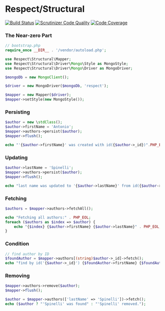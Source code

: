 Respect/Structural
==================

[![Build Status](https://travis-ci.org/Respect/Structural.svg?branch=master)](https://travis-ci.org/Respect/Structural)
[![Scrutinizer Code Quality](https://scrutinizer-ci.com/g/Respect/Structural/badges/quality-score.png?b=master)](https://scrutinizer-ci.com/g/Respect/Structural/?branch=master)
[![Code Coverage](https://scrutinizer-ci.com/g/Respect/Structural/badges/coverage.png?b=master)](https://scrutinizer-ci.com/g/Respect/Structural/?branch=master)

### The Near-zero Part

```php
// bootstrap.php
require_once __DIR__ . '/vendor/autoload.php';

use Respect\Structural\Mapper;
use Respect\Structural\Driver\Mongo\Style as MongoStyle;
use Respect\Structural\Driver\Mongo\Driver as MongoDriver;

$mongoDb = new MongoClient();

$driver = new MongoDriver($mongoDb, 'respect');

$mapper = new Mapper($driver);
$mapper->setStyle(new MongoStyle());
```

### Persisting
```php
$author = new \stdClass();
$author->firstName = 'Antonio';
$mapper->authors->persist($author);
$mapper->flush();

echo "'{$author->firstName}' was created with id({$author->_id})".PHP_EOL;
```

### Updating
```php
$author->lastName = 'Spinelli';
$mapper->authors->persist($author);
$mapper->flush();

echo "last name was updated to '{$author->lastName}' from id({$author->_id})".PHP_EOL;
```

### Fetching
```php
$authors = $mapper->authors->fetchAll();

echo "Fetching all authors:" . PHP_EOL;
foreach ($authors as $index => $author) {
    echo "{$index} {$author->firstName} {$author->lastName}" . PHP_EOL;
}
```

### Condition
```php
// find author by ID
$foundAuthor = $mapper->authors[(string)$author->_id]->fetch();
echo "find by id('{$author->_id}') {$foundAuthor->firstName} {$foundAuthor->lastName}".PHP_EOL;
```

### Removing
```php
$mapper->authors->remove($author);
$mapper->flush();

$author = $mapper->authors(['lastName' => 'Spinelli'])->fetch();
echo ($author ? "'Spinelli' was found" : "'Spinelli' removed.");
```